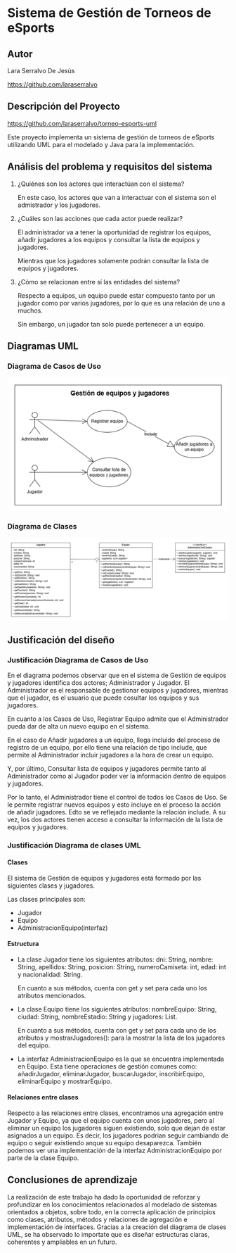 # Sistema de Gestión de Torneos de eSports

## Autor
Lara Serralvo De Jesús

https://github.com/laraserralvo

## Descripción del Proyecto

https://github.com/laraserralvo/torneo-esports-uml

Este proyecto implementa un sistema de gestión de torneos de eSports utilizando 
UML para el modelado y Java para la implementación.

## Análisis del problema y requisitos del sistema

1. ¿Quiénes son los actores que interactúan con el sistema?

    En este caso, los actores que van a interactuar con el sistema son el admistrador
    y los jugadores.

2. ¿Cuáles son las acciones que cada actor puede realizar?

    El administrador va a tener la oportunidad de registrar los equipos, añadir jugadores
    a los equipos y consultar la lista de equipos y jugadores.

    Mientras que los jugadores solamente podrán consultar la lista de equipos y jugadores.


3. ¿Cómo se relacionan entre sí las entidades del sistema?

    Respecto a equipos, un equipo puede estar compuesto tanto por un jugador como por varios
    jugadores, por lo que es una relación de uno a muchos.

    Sin embargo, un jugador tan solo puede pertenecer a un equipo.

## Diagramas UML
### Diagrama de Casos de Uso

![Diagrama de casos de uso](diagrams/casos-uso.png)

### Diagrama de Clases

![Diagrama de clases](diagrams/clases.png)

## Justificación del diseño

### Justificación Diagrama de Casos de Uso

En el diagrama podemos observar que en el sistema de Gestión de equipos y jugadores identifica dos actores; Administrador y Jugador. El Administrador es el responsable de gestionar equipos y jugadores, mientras que el jugador, es el usuario que puede cosultar los equipos y sus jugadores.

En cuanto a los Casos de Uso, Registrar Equipo admite que el Administrador pueda dar de alta un nuevo equipo en el sistema. 

En el caso de Añadir jugadores a un equipo, llega incluido del proceso de registro de un equipo, por ello tiene una relación de tipo include, que permite al Administrador incluir jugadores a la hora de crear un equipo.

Y, por último, Consultar lista de equipos y jugadores permite tanto al Administrador como al Jugador poder ver la información dentro de equipos y jugadores.

Por lo tanto, el Administrador tiene el control de todos los Casos de Uso. Se le permite registrar nuevos equipos y esto incluye en el proceso la acción de añadir jugadores. Edto se ve reflejado mediante la relación include. A su vez, los dos actores tienen acceso a consultar la información de la lista de equipos y jugadores.

### Justificación Diagrama de clases UML

#### Clases

El sistema de Gestión de equipos y jugadores está formado por las siguientes clases y jugadores.

Las clases principales son:
- Jugador
- Equipo
- AdministracionEquipo(interfaz)

#### Estructura

- La clase Jugador tiene los siguientes atributos: dni: String, nombre: String, apellidos: String, posicion: String, numeroCamiseta: int, edad: int y nacionalidad: String. 

    En cuanto a sus métodos, cuenta con get y set para cada uno los atributos mencionados.

- La clase Equipo tiene los siguientes atributos: nombreEquipo: String, ciudad: String, nombreEstadio: String y jugadores: List<Jugador>.

    En cuanto a sus métodos, cuenta con get y set para cada uno de los atributos y mostrarJugadores(): para la mostrar la lista de los jugadores del equipo.

- La interfaz AdministracionEquipo es la que se encuentra implementada en Equipo. Esta tiene operaciones de gestión comunes como: añadirJugador, eliminarJugador, buscarJugador, inscribirEquipo, eliminarEquipo y mostrarEquipo.

#### Relaciones entre clases

Respecto a las relaciones entre clases, encontramos una agregación entre Jugador y Equipo, ya que el equipo cuenta con unos jugadores, pero al eliminar un equipo los jugadores siguen existiendo, solo que dejan de estar asignados a un equipo. Es decir, los jugadores podrian seguir cambiando de equipo o seguir existiendo anque su equipo desaparezca. También podemos ver una implementación de la interfaz AdministracionEquipo por parte de la clase Equipo.

## Conclusiones de aprendizaje

La realización de este trabajo ha dado la oportunidad de reforzar y profundizar en los conocimientos relacionados al modelado de sistemas orientados a objetos, sobre todo, en la correcta aplicación de principios como clases, atributos, métodos y relaciones de agregación e implementación de interfaces. Gracias a la creación del diagrama de clases UML, se ha observado lo importate que es diseñar estructuras claras, coherentes y ampliables en un futuro.